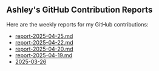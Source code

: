 ## Ashley's GitHub Contribution Reports

Here are the weekly reports for my GitHub contributions:

<!-- insert list after this marker-->
<!-- insert list after this marker-->
- [report-2025-04-25.md](reports/report-2025-04-25.md)
- [report-2025-04-22.md](reports/report-2025-04-22.md)
- [report-2025-04-20.md](reports/report-2025-04-20.md)
- [report-2025-04-19.md](reports/report-2025-04-19.md)
- [2025-03-26](reports/contributions-2025-03-26.md)


